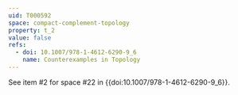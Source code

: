 ```yaml
---
uid: T000592
space: compact-complement-topology
property: t_2
value: false
refs:
  - doi: 10.1007/978-1-4612-6290-9_6
    name: Counterexamples in Topology
---
```

See item #2 for space #22 in {{doi:10.1007/978-1-4612-6290-9_6}}.
